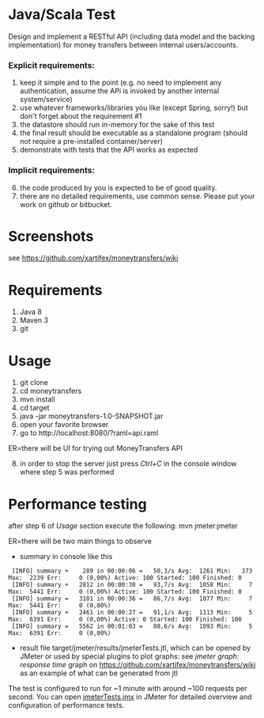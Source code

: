 # Java/Scala Test
Design and implement a RESTful API (including data model and the backing implementation) for money
transfers between internal users/accounts.
### Explicit requirements:
1. keep it simple and to the point (e.g. no need to implement any authentication, assume the APi is invoked
by another internal system/service)
2. use whatever frameworks/libraries you like (except Spring, sorry!) but don't forget about the requirement
\#1
3. the datastore should run in-memory for the sake of this test
4. the final result should be executable as a standalone program (should not require a pre-installed
container/server)
5. demonstrate with tests that the API works as expected
### Implicit requirements:
6. the code produced by you is expected to be of good quality.
7. there are no detailed requirements, use common sense.
Please put your work on github or bitbucket.

# Screenshots
see https://github.com/xartifex/moneytransfers/wiki

# Requirements 
1. Java 8
2. Maven 3
3. git

# Usage
1. git clone <this repo>
2. cd moneytransfers
3. mvn install
4. cd target
5. java -jar moneytransfers-1.0-SNAPSHOT.jar
6. open your favorite browser
7. go to http://localhost:8080/?raml=api.raml

ER=there will be UI for trying out MoneyTransfers API

8. in order to stop the server just press _Ctrl+C_ in the console window where step 5 was performed

# Performance testing
after step 6 of _Usage_ section execute the following:
mvn jmeter:jmeter

ER=there will be two main things to observe
* summary in console like this
```
 [INFO] summary +    289 in 00:00:06 =   50,3/s Avg:  1261 Min:   373 Max:  2239 Err:     0 (0,00%) Active: 100 Started: 100 Finished: 0
 [INFO] summary +   2812 in 00:00:30 =   93,7/s Avg:  1058 Min:     7 Max:  5441 Err:     0 (0,00%) Active: 100 Started: 100 Finished: 0
 [INFO] summary =   3101 in 00:00:36 =   86,7/s Avg:  1077 Min:     7 Max:  5441 Err:     0 (0,00%)
 [INFO] summary +   2461 in 00:00:27 =   91,1/s Avg:  1113 Min:     5 Max:  6391 Err:     0 (0,00%) Active: 0 Started: 100 Finished: 100
 [INFO] summary =   5562 in 00:01:03 =   88,6/s Avg:  1093 Min:     5 Max:  6391 Err:     0 (0,00%)
```
* result file target/jmeter/results/jmeterTests.jtl, which can be opened by JMeter or used by special plugins to plot graphs:
see _jmeter graph: response time_ graph on https://github.com/xartifex/moneytransfers/wiki as an example of what can be generated from jtl

The test is configured to run for ~1 minute with around ~100 requests per second. 
You can open [jmeterTests.jmx](src/test/jmeter/jmeterTests.jmx) in JMeter for detailed overview and configuration of performance tests.
 

